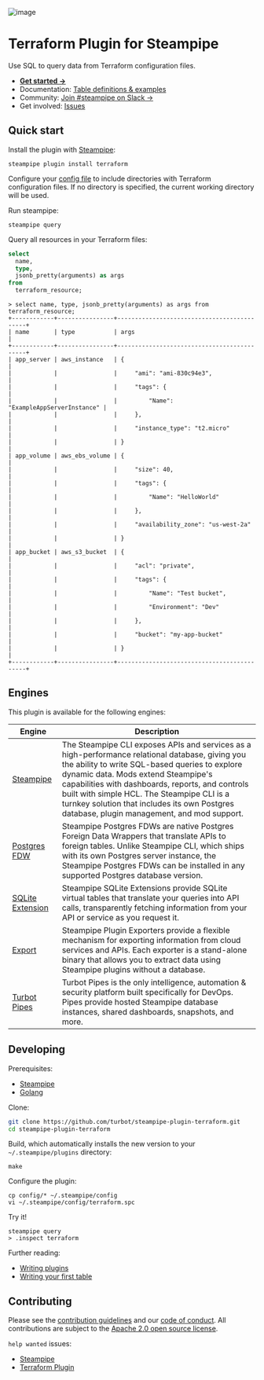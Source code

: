 ![image](https://hub.steampipe.io/images/plugins/turbot/terraform-social-graphic.png)

# Terraform Plugin for Steampipe

Use SQL to query data from Terraform configuration files.

- **[Get started →](https://hub.steampipe.io/plugins/turbot/terraform)**
- Documentation: [Table definitions & examples](https://hub.steampipe.io/plugins/turbot/terraform/tables)
- Community: [Join #steampipe on Slack →](https://turbot.com/community/join)
- Get involved: [Issues](https://github.com/turbot/steampipe-plugin-terraform/issues)

## Quick start

Install the plugin with [Steampipe](https://steampipe.io):

```shell
steampipe plugin install terraform
```

Configure your [config file](https://hub.steampipe.io/plugins/turbot/terraform#configuration) to include directories with Terraform configuration files. If no directory is specified, the current working directory will be used.

Run steampipe:

```shell
steampipe query
```

Query all resources in your Terraform files:

```sql
select
  name,
  type,
  jsonb_pretty(arguments) as args
from
  terraform_resource;
```

```
> select name, type, jsonb_pretty(arguments) as args from terraform_resource;
+------------+----------------+--------------------------------------------+
| name       | type           | args                                       |
+------------+----------------+--------------------------------------------+
| app_server | aws_instance   | {                                          |
|            |                |     "ami": "ami-830c94e3",                 |
|            |                |     "tags": {                              |
|            |                |         "Name": "ExampleAppServerInstance" |
|            |                |     },                                     |
|            |                |     "instance_type": "t2.micro"            |
|            |                | }                                          |
| app_volume | aws_ebs_volume | {                                          |
|            |                |     "size": 40,                            |
|            |                |     "tags": {                              |
|            |                |         "Name": "HelloWorld"               |
|            |                |     },                                     |
|            |                |     "availability_zone": "us-west-2a"      |
|            |                | }                                          |
| app_bucket | aws_s3_bucket  | {                                          |
|            |                |     "acl": "private",                      |
|            |                |     "tags": {                              |
|            |                |         "Name": "Test bucket",             |
|            |                |         "Environment": "Dev"               |
|            |                |     },                                     |
|            |                |     "bucket": "my-app-bucket"              |
|            |                | }                                          |
+------------+----------------+--------------------------------------------+
```

## Engines

This plugin is available for the following engines:

| Engine        | Description
|---------------|------------------------------------------
| [Steampipe](https://steampipe.io/docs) | The Steampipe CLI exposes APIs and services as a high-performance relational database, giving you the ability to write SQL-based queries to explore dynamic data. Mods extend Steampipe's capabilities with dashboards, reports, and controls built with simple HCL. The Steampipe CLI is a turnkey solution that includes its own Postgres database, plugin management, and mod support.
| [Postgres FDW](https://steampipe.io/docs/steampipe_postgres/index) | Steampipe Postgres FDWs are native Postgres Foreign Data Wrappers that translate APIs to foreign tables. Unlike Steampipe CLI, which ships with its own Postgres server instance, the Steampipe Postgres FDWs can be installed in any supported Postgres database version.
| [SQLite Extension](https://steampipe.io/docs//steampipe_sqlite/index) | Steampipe SQLite Extensions provide SQLite virtual tables that translate your queries into API calls, transparently fetching information from your API or service as you request it.
| [Export](https://steampipe.io/docs/steampipe_export/index) | Steampipe Plugin Exporters provide a flexible mechanism for exporting information from cloud services and APIs. Each exporter is a stand-alone binary that allows you to extract data using Steampipe plugins without a database.
| [Turbot Pipes](https://turbot.com/pipes/docs) | Turbot Pipes is the only intelligence, automation & security platform built specifically for DevOps. Pipes provide hosted Steampipe database instances, shared dashboards, snapshots, and more.

## Developing

Prerequisites:

- [Steampipe](https://steampipe.io/downloads)
- [Golang](https://golang.org/doc/install)

Clone:

```sh
git clone https://github.com/turbot/steampipe-plugin-terraform.git
cd steampipe-plugin-terraform
```

Build, which automatically installs the new version to your `~/.steampipe/plugins` directory:

```
make
```

Configure the plugin:

```
cp config/* ~/.steampipe/config
vi ~/.steampipe/config/terraform.spc
```

Try it!

```
steampipe query
> .inspect terraform
```

Further reading:

- [Writing plugins](https://steampipe.io/docs/develop/writing-plugins)
- [Writing your first table](https://steampipe.io/docs/develop/writing-your-first-table)

## Contributing

Please see the [contribution guidelines](https://github.com/turbot/steampipe/blob/main/CONTRIBUTING.md) and our [code of conduct](https://github.com/turbot/steampipe/blob/main/CODE_OF_CONDUCT.md). All contributions are subject to the [Apache 2.0 open source license](https://github.com/turbot/steampipe-plugin-terraform/blob/main/LICENSE).

`help wanted` issues:

- [Steampipe](https://github.com/turbot/steampipe/labels/help%20wanted)
- [Terraform Plugin](https://github.com/turbot/steampipe-plugin-terraform/labels/help%20wanted)
